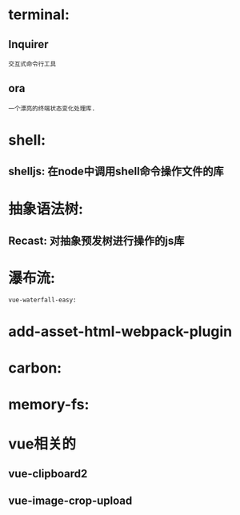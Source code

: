 # terminal:
## Inquirer
	交互式命令行工具
## ora
	一个漂亮的终端状态变化处理库.

# shell:
## shelljs: 在node中调用shell命令操作文件的库

# 抽象语法树:
## Recast: 对抽象预发树进行操作的js库

# 瀑布流:
	vue-waterfall-easy:

# add-asset-html-webpack-plugin	

# carbon:

# memory-fs:

# vue相关的
## vue-clipboard2
## vue-image-crop-upload 
